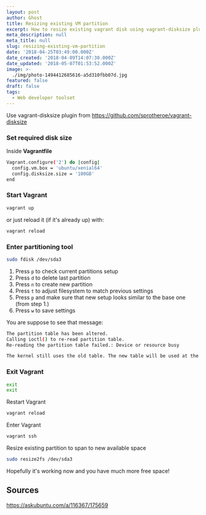 ```yaml
---
layout: post
author: Ghost
title: Resizing existing VM partition
excerpt: How to resize existing vagrant disk using vagrant-disksize plugin.
meta_description: null
meta_title: null
slug: resizing-existing-vm-partition
date: '2018-04-25T03:49:00.000Z'
date_created: '2018-04-09T14:07:30.000Z'
date_updated: '2018-05-07T01:53:52.000Z'
image: >-
  ./img/photo-1494412685616-a5d310fbb07d.jpg
featured: false
draft: false
tags:
  - Web developer toolset
---
```

Use vagrant-disksize plugin from https://github.com/sprotheroe/vagrant-disksize

### Set required disk size
Inside **Vagrantfile**
```bash
Vagrant.configure('2') do |config|
  config.vm.box = 'ubuntu/xenial64'
  config.disksize.size = '100GB'
end
```

### Start Vagrant
```bash
vagrant up
```
or just reload it (if it's already up) with:
```bash
vagrant reload
```

### Enter partitioning tool
```bash
sudo fdisk /dev/sda3
```

1. Press `p` to check current partitions setup
2. Press `d` to delete last partition
3. Press `n` to create new partition
4. Press `t` to adjust filesystem to match previous settings
5. Press `p` and make sure that new setup looks similar to the base one (from step 1.)
6. Press `w` to save settings

You are suppose to see that message:
```bash
The partition table has been altered.
Calling ioctl() to re-read partition table.
Re-reading the partition table failed.: Device or resource busy

The kernel still uses the old table. The new table will be used at the next reboot or after you run partprobe(8) or kpartx(8).
```

### Exit Vagrant
```bash
exit
exit
```

Restart Vagrant
```bash
vagrant reload
```

Enter Vagrant
```bash
vagrant ssh
```

Resize existing partition to span to new available space
```bash
sudo resize2fs /dev/sda3
```

Hopefully it's working now and you have much more free space!


## Sources
https://askubuntu.com/a/116367/175659
